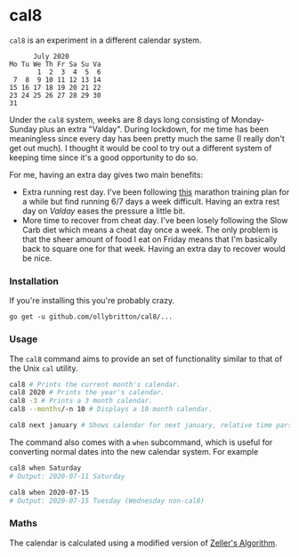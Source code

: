 # cal8
`cal8` is an experiment in a different calendar system.

```
      July 2020 
Mo Tu We Th Fr Sa Su Va 
       1  2  3  4  5  6
 7  8  9 10 11 12 13 14
15 16 17 18 19 20 21 22
23 24 25 26 27 28 29 30
31
```

Under the `cal8` system, weeks are 8 days long consisting of Monday-Sunday plus an extra "Valday". During lockdown, for me time has been meaningless since every day has been pretty much the same (I really don't get out much). I thought it would be cool to try out a different system of keeping time since it's a good opportunity to do so.

For me, having an extra day gives two main benefits:

* Extra running rest day. I've been following [this](https://jgorunning.wordpress.com/2010/06/03/marathon-training-schedule-template-v1-0/) marathon training plan for a while but find running 6/7 days a week difficult. Having an extra rest day on *Valday* eases the pressure a little bit.
* More time to recover from cheat day. I've been losely following the Slow Carb diet which means a cheat day once a week. The only problem is that the sheer amount of food I eat on Friday means that I'm basically back to square one for that week. Having an extra day to recover would be nice.

### Installation
If you're installing this you're probably crazy.

```
go get -u github.com/ollybritton/cal8/...
```

### Usage
The `cal8` command aims to provide an set of functionality similar to that of the Unix `cal` utility.

```sh
cal8 # Prints the current month's calendar.
cal8 2020 # Prints the year's calendar.
cal8 -3 # Prints a 3 month calendar.
cal8 --months/-n 10 # Displays a 10 month calendar.

cal8 next january # Shows calendar for next january, relative time parsing thanks to https://github.com/tj/go-naturaldate
```

The command also comes with a `when` subcommand, which is useful for converting normal dates into the new calendar system. For example

```sh
cal8 when Saturday
# Output: 2020-07-11 Saturday

cal8 when 2020-07-15
# Output: 2020-07-15 Tuesday (Wednesday non-cal8)
```

### Maths
The calendar is calculated using a modified version of [Zeller's Algorithm](https://en.wikipedia.org/wiki/Zeller%27s_congruence).
